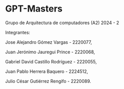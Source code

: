 # GPT-Masters
Grupo de Arquitectura de computadores (A2) 2024 - 2

Integrantes:

Jose Alejandro Gómez Vargas - 2220077,

Juan Jerónimo Jauregui Prince - 2220068,

Gabriel David Castillo Rodríguez - 2220055,

Juan Pablo Herrera Baquero - 2224512,

Julio César Gutiérrez Rengifo - 2220089.
